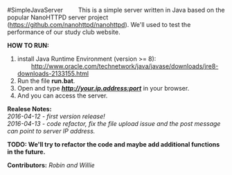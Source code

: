 #SimpleJavaServer
&nbsp;&nbsp;&nbsp;&nbsp;&nbsp;&nbsp;&nbsp;&nbsp;This is a simple server written in Java based on the popular NanoHTTPD server project (https://github.com/nanohttpd/nanohttpd). We'll used to test the performance of our study club website. 

__HOW TO RUN:__   
1. install Java Runtime Environment (version >= 8):   
&nbsp;&nbsp;&nbsp;&nbsp;&nbsp;&nbsp;&nbsp;&nbsp;http://www.oracle.com/technetwork/java/javase/downloads/jre8-downloads-2133155.html   
2. Run the file __run.bat__.   
3. Open and type ___http://your.ip.address:port___ in your browser.   
4. And you can access the server.   

__Realese Notes:__   
_2016-04-12 - first version release!_    
_2016-04-13 - code refactor, fix the file upload issue and the post message can point to server IP address._    

__TODO: We'll try to refactor the code and maybe add additional functions in the future.__

__Contributors:__ _Robin and Willie_

